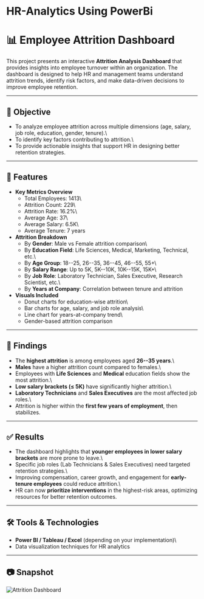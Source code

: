 # HR-Analytics Using PowerBi

# 📊 Employee Attrition Dashboard

This project presents an interactive **Attrition Analysis Dashboard**
that provides insights into employee turnover within an organization.
The dashboard is designed to help HR and management teams understand
attrition trends, identify risk factors, and make data-driven decisions
to improve employee retention.

------------------------------------------------------------------------

## 🎯 Objective

-   To analyze employee attrition across multiple dimensions (age,
    salary, job role, education, gender, tenure).\
-   To identify key factors contributing to attrition.\
-   To provide actionable insights that support HR in designing better
    retention strategies.

------------------------------------------------------------------------

## 🚀 Features

-   **Key Metrics Overview**
    -   Total Employees: 1413\
    -   Attrition Count: 229\
    -   Attrition Rate: 16.2%\
    -   Average Age: 37\
    -   Average Salary: 6.5K\
    -   Average Tenure: 7 years
-   **Attrition Breakdown**
    -   By **Gender**: Male vs Female attrition comparison\
    -   By **Education Field**: Life Sciences, Medical, Marketing,
        Technical, etc.\
    -   By **Age Group**: 18--25, 26--35, 36--45, 46--55, 55+\
    -   By **Salary Range**: Up to 5K, 5K--10K, 10K--15K, 15K+\
    -   By **Job Role**: Laboratory Technician, Sales Executive,
        Research Scientist, etc.\
    -   By **Years at Company**: Correlation between tenure and
        attrition
-   **Visuals Included**
    -   Donut charts for education-wise attrition\
    -   Bar charts for age, salary, and job role analysis\
    -   Line chart for years-at-company trend\
    -   Gender-based attrition comparison

------------------------------------------------------------------------

## 🔎 Findings

-   The **highest attrition** is among employees aged **26--35 years**.\
-   **Males** have a higher attrition count compared to females.\
-   Employees with **Life Sciences** and **Medical** education fields
    show the most attrition.\
-   **Low salary brackets (≤ 5K)** have significantly higher attrition.\
-   **Laboratory Technicians** and **Sales Executives** are the most
    affected job roles.\
-   Attrition is higher within the **first few years of employment**,
    then stabilizes.

------------------------------------------------------------------------

## ✅ Results

-   The dashboard highlights that **younger employees in lower salary
    brackets** are more prone to leave.\
-   Specific job roles (Lab Technicians & Sales Executives) need
    targeted retention strategies.\
-   Improving compensation, career growth, and engagement for
    **early-tenure employees** could reduce attrition.\
-   HR can now **prioritize interventions** in the highest-risk areas,
    optimizing resources for better retention outcomes.

------------------------------------------------------------------------

## 🛠️ Tools & Technologies

-   **Power BI / Tableau / Excel** (depending on your implementation)\
-   Data visualization techniques for HR analytics

------------------------------------------------------------------------

## 📷 Snapshot

![Attrition Dashboard]([./Snapshot%20of%20Project.png](https://github.com/sahil-sawal/HR-Analytics-PowerBI/blob/main/Snapshot%20of%20Project.png))

